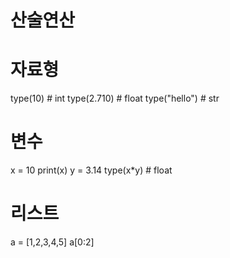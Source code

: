 
# 산술연산
# 자료형
type(10) # int
type(2.710) # float
type("hello") # str
# 변수
x = 10
print(x)
y = 3.14
type(x*y) # float

# 리스트
a = [1,2,3,4,5]
a[0:2]

